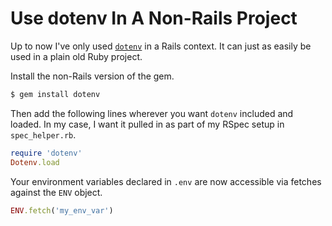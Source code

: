 # Use dotenv In A Non-Rails Project

Up to now I've only used [`dotenv`](https://github.com/bkeepers/dotenv) in a
Rails context. It can just as easily be used in a plain old Ruby project.

Install the non-Rails version of the gem.

```bash
$ gem install dotenv
```

Then add the following lines wherever you want `dotenv` included and loaded.
In my case, I want it pulled in as part of my RSpec setup in
`spec_helper.rb`.

```ruby
require 'dotenv'
Dotenv.load
```

Your environment variables declared in `.env` are now accessible via fetches
against the `ENV` object.

```ruby
ENV.fetch('my_env_var')
```
